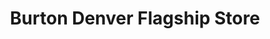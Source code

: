 ---
title: "Burton Denver Flagship Store"
url: /denver/burton-denver-flagship-store/
shop: Outdoor
---